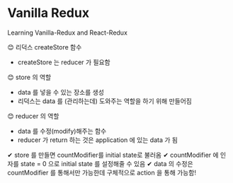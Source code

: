 # Vanilla Redux

Learning Vanilla-Redux and React-Redux


😊 리덕스 createStore 함수
  - createStore 는 reducer 가 필요함

😊 store 의 역할
  - data 를 넣을 수 있는 장소를 생성
  - 리덕스는 data 를 (관리하는데) 도와주는 역할을 하기 위해 만들어짐

😊 reducer 의 역할
  - data 를 수정(modify)해주는 함수
  - reducer 가 return 하는 것은 application 에 있는 data 가 됨

✔ store 를 만들면 countModifier를 initial state로 불러옴
✔ countModifier 에 인자를 state = 0 으로 initial state 를 설정해줄 수 있음
✔ data 의 수정은 countModifier 를 통해서만 가능한데 구체적으로 action 을 통해 가능함!